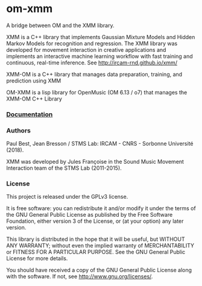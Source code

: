 # om-xmm

A bridge between OM and the XMM library.

XMM is a C++ library that implements Gaussian Mixture Models and Hidden Markov Models for recognition and regression. The XMM library was developed for movement interaction in creative applications and implements an interactive machine learning workflow with fast training and continuous, real-time inference. See http://ircam-rnd.github.io/xmm/

XMM-OM is a C++ library that manages data preparation, training, and prediction using XMM

OM-XMM is a lisp library for OpenMusic (OM 6.13 / o7) that manages the XMM-OM C++ Library

### [Documentation](https://github.com/openmusic-project/om-xmm/wiki/)



### Authors

Paul Best, Jean Bresson / STMS Lab: IRCAM - CNRS - Sorbonne Université (2018).

XMM was developed by Jules Françoise in the Sound Music Movement Interaction team of the STMS Lab (2011-2015).

### License

This project is released under the GPLv3 license. 

It is free software: you can redistribute it and/or modify it under the terms of the GNU General Public License as published by the Free Software Foundation, either version 3 of the License, or (at your option) any later version.

This library is distributed in the hope that it will be useful, but WITHOUT ANY WARRANTY; without even the implied warranty of MERCHANTABILITY or FITNESS FOR A PARTICULAR PURPOSE. See the GNU General Public License for more details.

You should have received a copy of the GNU General Public License along with the software. If not, see <http://www.gnu.org/licenses/>.
